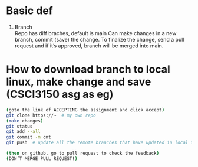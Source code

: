 # Basic def

1.	Branch  
    Repo has diff braches, default is main
    Can make changes in a new branch, commit (save) the change.
    To finalize the change, send a pull request and if it’s approved, branch will be merged into main.



# How to download branch to local linux, make change and save (CSCI3150 asg as eg)
```bash
(goto the link of ACCEPTING the assignment and click accept)
git clone https://~  # my own repo
(make changes)
git status
git add --all
git commit -m cmt 
git push  # update all the remote branches that have updated in local tracking branches

(then on github, go to pull request to check the feedback)
(DON’T MERGE PULL REQUEST!)
```

